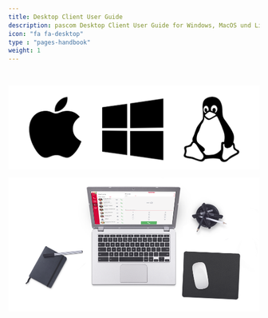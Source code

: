 ```yaml
---
title: Desktop Client User Guide
description: pascom Desktop Client User Guide for Windows, MacOS und Linux
icon: "fa fa-desktop"
type : "pages-handbook"
weight: 1
---
```


</br>

![Supported Operating Systems](desktop_handbook.png?width=20%)



![pascom Desktop Client UserGuide](frontpage_intro.png?width=80%)